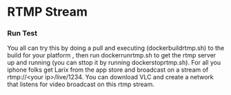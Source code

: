 # RTMP Stream
### Run Test

You all can try this by doing a pull and executing (dockerbuildrtmp.sh) to the build for your platform , then run dockerrunrtmp.sh to get the rtmp server up and running (you can sttop it by running dockerstoprtmp.sh). For all you iphone folks get  Larix from the app store and broadcast on a stream of rtmp://\<your ip\>/live/1234. You can download VLC and create a network that listens for video broadcast on this rtmp stream. 
